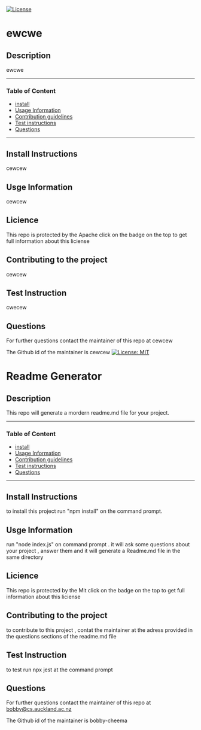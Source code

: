  [![License](https://img.shields.io/badge/License-Apache_2.0-blue.svg)](https://opensource.org/licenses/Apache-2.0)   
# ewcwe

##  Description 
ewcwe 

---
###  Table of Content 
 * [install](#Install-Instructions)
 * [Usage Information](#Usage-Information)
 * [Contribution guidelines](#Contributing-to-the-project)
 * [Test instructions](#Test-Instruction)
 * [Questions](#Questions)
---
## Install Instructions
cewcew

## Usge Information 

cewcew

## Licience 

This repo is protected by the Apache click on the badge on the top to get full information about this liciense 


## Contributing to the project 

cewcew


## Test Instruction 

cwecew

## Questions 

For further questions contact the maintainer of this repo at  cewcew 

The Github id of the maintainer is cewcew
[![License: MIT](https://img.shields.io/badge/License-MIT-yellow.svg)](https://opensource.org/licenses/MIT)
# Readme Generator

##  Description 
This repo will generate a mordern readme.md file for your project. 

---
###  Table of Content 
 * [install](#Install-Instructions)
 * [Usage Information](#Usage-Information)
 * [Contribution guidelines](#Contributing-to-the-project)
 * [Test instructions](#Test-Instruction)
 * [Questions](#Questions)
---
## Install Instructions
to install this project run "npm install" on the command prompt.  

## Usge Information 

run "node index.js" on command prompt . it will ask some questions about your project , answer them and it will generate a Readme.md file in the same directory 

## Licience 

This repo is protected by the Mit click on the badge on the top to get full information about this liciense 


## Contributing to the project 

to contribute to this project , contat the maintainer at the adress provided in the questions sections of the readme.md file 


## Test Instruction 

to test run npx jest at the command prompt 

## Questions 

For further questions contact the maintainer of this repo at  bobby@cs.auckland.ac.nz 

The Github id of the maintainer is bobby-cheema




